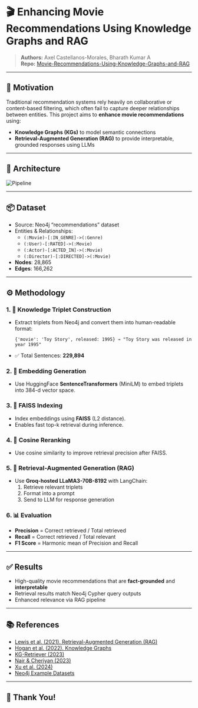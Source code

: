 # 🎬 Enhancing Movie Recommendations Using Knowledge Graphs and RAG

> **Authors:** Axel Castellanos-Morales, Bharath Kumar A  
> **Repo:** [Movie-Recommendations-Using-Knowledge-Graphs-and-RAG](https://github.com/abharathkumarr/Movie-Recommendations-Using-Knowledge-Graphs-and-RAG)

---

## 📌 Motivation

Traditional recommendation systems rely heavily on collaborative or content-based filtering, which often fail to capture deeper relationships between entities. This project aims to **enhance movie recommendations** using:
- **Knowledge Graphs (KGs)** to model semantic connections
- **Retrieval-Augmented Generation (RAG)** to provide interpretable, grounded responses using LLMs

---

## 🧠 Architecture

![Pipeline](./assets/kg_rag_pipeline.png)

---

## 📦 Dataset

- Source: Neo4j “recommendations” dataset
- Entities & Relationships:
  - `(:Movie)-[:IN_GENRE]->(:Genre)`
  - `(:User)-[:RATED]->(:Movie)`
  - `(:Actor)-[:ACTED_IN]->(:Movie)`
  - `(:Director)-[:DIRECTED]->(:Movie)`
- **Nodes**: 28,865  
- **Edges**: 166,262

---

## ⚙️ Methodology

### 1. 🧾 Knowledge Triplet Construction
- Extract triplets from Neo4j and convert them into human-readable format:
  ```
  {'movie': 'Toy Story', released: 1995} → "Toy Story was released in year 1995"
  ```
- ✅ Total Sentences: **229,894**

### 2. 📐 Embedding Generation
- Use HuggingFace **SentenceTransformers** (MiniLM) to embed triplets into 384-d vector space.

### 3. 🧠 FAISS Indexing
- Index embeddings using **FAISS** (L2 distance).
- Enables fast top-k retrieval during inference.

### 4. 🔁 Cosine Reranking
- Use cosine similarity to improve retrieval precision after FAISS.

### 5. 🤖 Retrieval-Augmented Generation (RAG)
- Use **Groq-hosted LLaMA3-70B-8192** with LangChain:
  1. Retrieve relevant triplets
  2. Format into a prompt
  3. Send to LLM for response generation

### 6. 📊 Evaluation
- **Precision** = Correct retrieved / Total retrieved  
- **Recall** = Correct retrieved / Total relevant  
- **F1 Score** = Harmonic mean of Precision and Recall

---

## ✅ Results

- High-quality movie recommendations that are **fact-grounded** and **interpretable**
- Retrieval results match Neo4j Cypher query outputs
- Enhanced relevance via RAG pipeline

---

## 📚 References

- [Lewis et al. (2021). Retrieval-Augmented Generation (RAG)](https://arxiv.org/abs/2005.11401)  
- [Hogan et al. (2022). Knowledge Graphs](https://doi.org/10.1145/3447772)  
- [KG-Retriever (2023)](https://arxiv.org/html/2412.05547v1)  
- [Nair & Cheriyan (2023)](https://doi.org/10.1109/idciot56793.2023.10053435)  
- [Xu et al. (2024)](https://doi.org/10.1145/3626772.3661370)  
- [Neo4j Example Datasets](https://neo4j.com/docs/getting-started/appendix/example-data/)

---

## 🙌 Thank You!